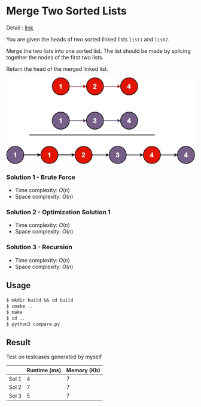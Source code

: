 # Merge Two Sorted Lists
Detail : [link](https://leetcode.com/problems/merge-two-sorted-lists/)

You are given the heads of two sorted linked lists `list1` and `list2`.

Merge the two lists into one sorted list. The list should be made by splicing together the nodes of the first two lists.

Return the head of the merged linked list.

![merge_ex1](./merge_ex1.jpg)

### Solution 1 - Brute Force
* Time complexity: $O(n)$
* Space complexity: $O(n)$

### Solution 2 - Optimization Solution 1
* Time complexity: $O(n)$
* Space complexity: $O(n)$

### Solution 3 - Recursion
* Time complexity: $O(n)$
* Space complexity: $O(n)$ 

## Usage
```shell
$ mkdir build && cd build
$ cmake ..
$ make
$ cd ..
$ python3 compare.py
```

## Result
Test on testcases generated by myself

|       | Runtime (ms) | Memory (Kb) |
|-------|--------------|-------------|
| Sol 1 | 4            | 7           |
| Sol 2 | 7            | 7           |
| Sol 3 | 5            | 7           |